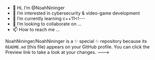 - 👋 Hi, I’m @NoahNininger
- 👀 I’m interested in cybersecurity & video-game development
- 🌱 I’m currently learning c++11<!---
- 💞️ I’m looking to collaborate on ...
- 📫 How to reach me ...


NoahNininger/NoahNininger is a ✨ special ✨ repository because its `README.md` (this file) appears on your GitHub profile.
You can click the Preview link to take a look at your changes.
--->
